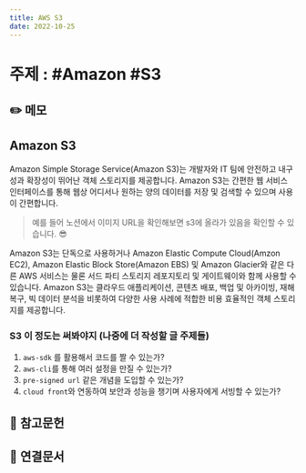 ```yaml
---
title: AWS S3
date: 2022-10-25
---
```


# 주제 : #Amazon #S3

## ✏️ 메모

## Amazon S3

Amazon Simple Storage Service(Amazon S3)는 개발자와 IT 팀에 안전하고 내구성과 확장성이 뛰어난 객체 스토리지를 제공합니다. Amazon S3는 간편한 웹 서비스 인터페이스를 통해 웹상 어디서나 원하는 양의 데이터를 저장 및 검색할 수 있으며 사용이 간편합니다.

> 예를 들어 노션에서 이미지 URL을 확인해보면 s3에 올라가 있음을 확인할 수 있습니다. 😎

Amazon S3는 단독으로 사용하거나 Amazon Elastic Compute Cloud(Amzon EC2), Amazon Elastic Block Store(Amazon EBS) 및 Amazon Glacier와 같은 다른 AWS 서비스는 물론 서드 파티 스토리지 레포지토리 및 게이트웨이와 함께 사용할 수 있습니다. Amazon S3는 클라우드 애플리케이션, 콘텐츠 배포, 백업 및 아카이빙, 재해 복구, 빅 데이터 분석을 비롯하여 다양한 사용 사례에 적합한 비용 효율적인 객체 스토리지를 제공합니다.

### S3 이 정도는 써봐야지 (나중에 더 작성할 글 주제들)

1. `aws-sdk` 를 활용해서 코드를 짤 수 있는가?
2. `aws-cli`를 통해 여러 설정을 만질 수 있는가?
3. `pre-signed url` 같은 개념을 도입할 수 있는가?
4. `cloud front`와 연동하여 보안과 성능을 챙기며 사용자에게 서빙할 수 있는가?

## 🔗 참고문헌

## 🔗 연결문서
